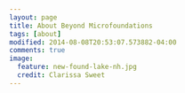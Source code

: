 ```yaml
---
layout: page
title: About Beyond Microfoundations
tags: [about]
modified: 2014-08-08T20:53:07.573882-04:00
comments: true
image:
  feature: new-found-lake-nh.jpg
  credit: Clarissa Sweet
---
```

